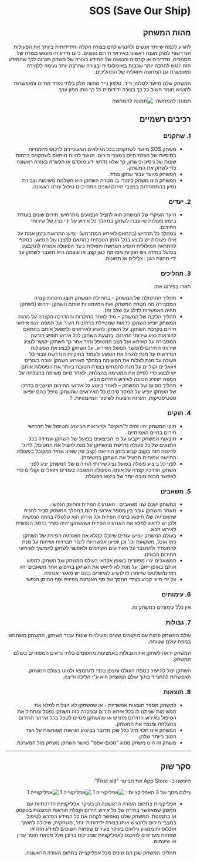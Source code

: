 <div dir='rtl' lang='he'>

# SOS (Save Our Ship)


## מהות המשחק

להגיע לכמה שיותר אנשים ולהנגיש להם בצורה הקלה והידידותית ביותר את הפעולות הנדרשות למתן מענה ראשוני באירועי חירום נפוצים. כיום מידע זה מונגש בצורה של מסמכים, מדריכים או קורסים והנגשה של המידע בצורה של משחק תגרום לכך שהמידע הזה יונגש להרבה יותר שכבות באוכולוסייה ובצורה שהרבה יותר נעימה ללמידה ומאפשרת גם המחשה ויזואלית של התהליכים. 

המשחק שלנו מיועד לטלפון נייד. טלפון נייד מהווה חלק בלתי נפרד מחיינו והאפשרות להנגיש חומר חשוב כל כך בצורה ידידותית כל כך נותן המון ערך.

  תמונה להמחשה: 
![תמונה להמחשה](https://github.com/LO-Games/SOS/blob/main/resources/%D7%AA%D7%9E%D7%95%D7%A0%D7%AA%20%D7%9E%D7%A9%D7%97%D7%A7%20%D7%9C%D7%94%D7%9E%D7%97%D7%A9%D7%94.png)

## רכיבים רשמיים


### 1. שחקנים

* משחק SOS מיועד לשחקנים בכל הגילאים המעוניינים לרכוש מיומנויות בסיסיות של הצלת חיים במצבי חירום. הנועד להיות מותאם לשחקנים ברמות שונות של ניסיון וכישרון, כך שלא נדרש ידע מוקדם או הכשרה בעזרה ראשונה כדי לשחק את המשחק. 
* המשחק מיועד עבור שחקן בודד.
* המשחק הינו משחק לימודי בו מטרת השחקן היא השלמת משימות וצבירת נסיון בהתמודדות במצבי חירום שונים המחייבים טיפול עזרה ראשונה.

### 2. יעדים

* היעד העיקרי של המשחק הוא להציל הנפגעים מתרחישי חירום שונים בעזרת ביצוע פעולות שיועברו לשחקן במהלך כל אירוע על ידי נציג של שירותי החירום.  
* במהלך כל תרחיש (בהתאם לאירוע המתרחש) יופיעו התראות בזמן אמת על אילו פעולות יש לבצע בנק' הזמן הנוכחית בהתאם למצבו של הנפגע. בנוסף להתראה המילולית תופיע המחשה ויזואלית כיצד הפעולה אמורה להתבצע בפועל במידה ויש חוקיות מסוימת כגון קצב או עוצמה היא תועבר לשחקן על ידי מחוות כגון : צלילים או תמונות. 


### 3. תהליכים

תארו בפירוט את:

* תהליך ההתחלה של המשחק - בתחילת המשחק תוצג היכרות קצרה המסבירה מה מטרת המשחק ואת המיומנויות אותם השחקן יירכוש (לשחקן תהיה האפשרות לדלג על שלב זה).  
*	תהליך הליבה של המשחק – מיד לאחר ההיכרות וההדרכה הקצרה על מהות המשחק יופיע השחקן כדמות שמטיילת ברחובות העיר ועל המפה יוצגו אירועי חירום בקרבת השחקן. על השחקן להגיע לאירועים ולתפעל אותם בהתאם להוראות נציג שירותי החירום. בהגעת השחקן לכל אירוע תופיע הודעה המסבירה על האירוע ועל מצב המטופל ומיד אחר כך השחקן יקושר לנציג שירותי החירום להמשך תפעול האירוע. על השחקן לבצע את הפעולות הנדרשות על מנת להציל את הנפגע ולעמוד בחוקיות הנדרשת עבור כל פעולה על מנת לצלוח את המשימה במהלך האירוע השחקן יגובה בעזרים ויזואליים וקוליים על מנת להמחיש בצורה הטובה ביותר את הפעולות אותם יש לבצע כדי לסיים את המשימה בהצלחה. לאחר סיום משימה בהצלחה על המפה תופיע הכוונה לאירוע החירום הבא. 
*	תהליך הסיום של המשחק – לאחר ביצוע כל אירועי החירום הניצבים בדרכו של השחקן יופיע על המסך סיכום כל האירועים שהשחקן טיפל בהם יופיעו סטטיסטיקות, הערות והצעות לשיפור המיומנויות. 
? 

### 4. חוקים

* חוקי המשחק יהיו זהים ל"חוקים" ולהוראות הביצוע והטיפול של תרחישי חירום בחיים האמיתיים. 
* תוצאות המשחק ייקבעו על פי הביצועים בפועל של השחקן ועמידה בכל התנאים של כל פעולה נדרשת מהשחקן על מנת להציל את המטופל, לדוג' לחיצות חזה בקצב קבוע בזמן החייאה (קצב זמן שאינו אחיד כמקובל בפעולת החייאה אמיתית תכשיל את השחקן במשימה). 
* לפני כל ביצוע פעולה בפועל נציג שירותי החירום של המשחק יציג לפני השחקן הדרכה קצרה על אותה הפעולה המגובה בעזרים ויזואליים וקוליים כדי לאפשר הבנה טובה יותר של ביצוע הפעולה. 


### 5. משאבים

* במשחק ישנם שני משאבים : האנרגיה הפיזית והחוסן הנפשי. 
* מאחר והשחקן עובר בין מספר אירועי חירום במהלך המשחק סביר להניח שהאנרגיה שלו תיפגע ברמה הפיזית וכל אירוע הוא טלטלה ברמה הנפשית ולכן יש לדאוג למלא את האנרגיה הפיזית ושהשחקן יהיה כשיר ברמה הנפשית לאירוע הבא. 
* בעולם המשחק יופיעו עזרים שיוכלו למלא את האנרגיה הפיזית של השחקן כמו אוכל, משקאות וכו' וכן יופיעו אפשרויות ליצור חברויות ושיחות על מנת להתעודד ולהתגבר על האירועים הקודמים ולאפשר לשחקן להמשיך לאירועי החירום הבאים. 
* המשאבים יהיו מפוזרים באופן אקראי בעולם המשחק ועל השחקן לחפש אותם באופן ייזום. על מנת לא לייאש את השחקן בחיפוש אחר משאבים יהיו רמזים/שלטים שייעזרו לו להגיע לאיזורים בהם יש מאגרי אנרגיה. 
* על ידי חיווי קבוע בצידי המסך של סף האנרגיה הפיזית וסף החוסן הנפשי. 

### 6. עימותים

  אין כלל עימותים במשחק זה.


### 7. גבולות

עולם המשחק פתוח עם מיקומים שונים ופעילויות שונות עבור השחקן, המשחק משתמש במפת עולם שטוחה. 
  
המשחק יראה לשחקן את הגבולות באמצעות מחסומים בלתי נראים המפוזרים בעולם המשחק. 
  
השחקן יכול להיעזר במפת העולם ומצפן בכדי להתמצא ולנווט בעולם המשחק. האפשרות להתנייד בתוך עולם המשחק היא ע"י הליכה וריצה. 

### 8. תוצאות

* למשחק מספר תוצאות אפשריות - או שהשחקן לא הצליח למלא את המשימות שניתנו לו בכל אירוע חירום ובמקרה כזה השחקן נפסל ומתחיל את הטיפול באירוע החירום מחדש או שהשחקן מסיים לטפל בכל אירועי החירום בהצלחה ומנצח את המשחק. 
*  המשחק אינו תלוי מזל כלל שכן מדובר בביצוע הוראות מפורשות על הצד הטוב ביותר שלהן.  
*  משחק זה הינו משחק מסוג "סכום-אפס" כאשר השחקן משחק מול המערכת.

  

---

## סקר שוק
חיפשנו ב- App Store את הביטוי "First aid":

צילום מסך של 3 האפליקציות :
![אפליקצייה 1](https://github.com/LO-Games/SOS/blob/main/resources/%D7%90%D7%A4%D7%9C%D7%99%D7%A7%D7%A6%D7%99%D7%99%D7%94%201.jpeg)
![אפליקצייה 1](https://github.com/LO-Games/SOS/blob/main/resources/%D7%90%D7%A4%D7%9C%D7%99%D7%A7%D7%A6%D7%99%D7%99%D7%94%202.jpeg)
![אפליקצייה 1](https://github.com/LO-Games/SOS/blob/main/resources/%D7%90%D7%A4%D7%9C%D7%99%D7%A7%D7%A6%D7%99%D7%99%D7%94%203.jpeg)

*  אפליקציות בתחום העזרה הראשונה הן בעיקר אפליקציות הדרכתיות עם ממשק שמאפשר בחירה של כל אירוע חירום וקבלת הוראות המוצגות בטקסט או בתמונות. המשחק שלנו מאפשר לקחת את כל המידע הנדרש לטיפול במצבי חירום ולהנגיש אותו בצורה ידידותית יותר, משחקית, שיכולה למשוך אוכלוסיות ממגוון גילאים בעיקר צעירים שפחות חשופים למידע הזה או שפחות מעדיפים להיכנס לאפליקציות שמכילות ברובן מלל מפאת חוסר עניין או שיעמום.  

    תהליכי המשחק שכן הם שונים מכל אפליקצייה בתחום העזרה הראשונה. 

</div>
